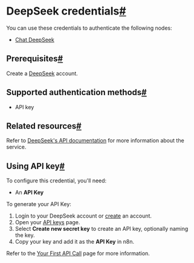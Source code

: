 [](https://github.com/n8n-io/n8n-docs/edit/main/docs/integrations/builtin/credentials/deepseek.md "Edit this page")

# DeepSeek credentials[#](#deepseek-credentials "Permanent link")

You can use these credentials to authenticate the following nodes:

*   [Chat DeepSeek](../../cluster-nodes/sub-nodes/n8n-nodes-langchain.lmchatdeepseek/)

## Prerequisites[#](#prerequisites "Permanent link")

Create a [DeepSeek](https://platform.deepseek.com/sign_up) account.

## Supported authentication methods[#](#supported-authentication-methods "Permanent link")

*   API key

## Related resources[#](#related-resources "Permanent link")

Refer to [DeepSeek's API documentation](https://api-docs.deepseek.com/api/deepseek-api) for more information about the service.

## Using API key[#](#using-api-key "Permanent link")

To configure this credential, you'll need:

*   An **API Key**

To generate your API Key:

1.  Login to your DeepSeek account or [create](https://platform.deepseek.com/sign_up) an account.
2.  Open your [API keys](https://platform.deepseek.com/api_keys) page.
3.  Select **Create new secret key** to create an API key, optionally naming the key.
4.  Copy your key and add it as the **API Key** in n8n.

Refer to the [Your First API Call](https://api-docs.deepseek.com/) page for more information.